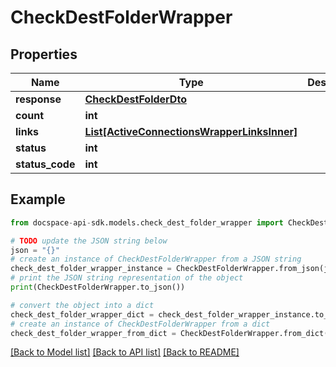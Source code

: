 # CheckDestFolderWrapper

## Properties

Name | Type | Description | Notes
------------ | ------------- | ------------- | -------------
**response** | [**CheckDestFolderDto**](CheckDestFolderDto.md) |  | [optional] 
**count** | **int** |  | [optional] 
**links** | [**List[ActiveConnectionsWrapperLinksInner]**](ActiveConnectionsWrapperLinksInner.md) |  | [optional] 
**status** | **int** |  | [optional] 
**status_code** | **int** |  | [optional] 

## Example

```python
from docspace-api-sdk.models.check_dest_folder_wrapper import CheckDestFolderWrapper

# TODO update the JSON string below
json = "{}"
# create an instance of CheckDestFolderWrapper from a JSON string
check_dest_folder_wrapper_instance = CheckDestFolderWrapper.from_json(json)
# print the JSON string representation of the object
print(CheckDestFolderWrapper.to_json())

# convert the object into a dict
check_dest_folder_wrapper_dict = check_dest_folder_wrapper_instance.to_dict()
# create an instance of CheckDestFolderWrapper from a dict
check_dest_folder_wrapper_from_dict = CheckDestFolderWrapper.from_dict(check_dest_folder_wrapper_dict)
```
[[Back to Model list]](../README.md#documentation-for-models) [[Back to API list]](../README.md#documentation-for-api-endpoints) [[Back to README]](../README.md)


